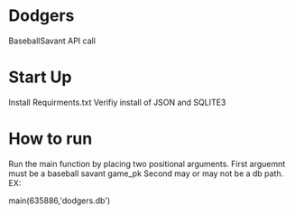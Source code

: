 # Dodgers
BaseballSavant API call


# Start Up
Install Requirments.txt
Verifiy install of JSON and SQLITE3

# How to run
Run the main function by placing two positional arguments.
First arguemnt must be a baseball savant game_pk
Second may or may not be a db path.
EX:

main(635886,'dodgers.db')

